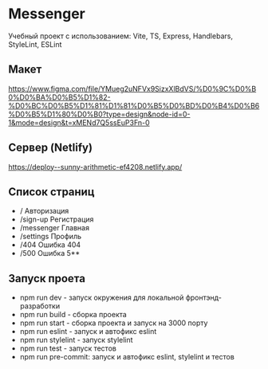 # Messenger

Учебный проект с использованием: Vite, TS, Express, Handlebars, StyleLint, ESLint

## Макет
https://www.figma.com/file/YMueg2uNFVx9SizxXlBdVS/%D0%9C%D0%B0%D0%BA%D0%B5%D1%82-%D0%BC%D0%B5%D1%81%D1%81%D0%B5%D0%BD%D0%B4%D0%B6%D0%B5%D1%80%D0%B0?type=design&node-id=0-1&mode=design&t=xMENd7Q5ssEuP3Fn-0

## Сервер (Netlify)
https://deploy--sunny-arithmetic-ef4208.netlify.app/

## Список страниц
- / Авторизация 
- /sign-up Регистрация 
- /messenger Главная 
- /settings Профиль 
- /404 Ошибка 404 
- /500 Ошибка 5**

## Запуск проета
- npm run dev - запуск окружения для локальной фронтэнд-разработки 
- npm run build - сборка проекта
- npm run start - сборка проекта и запуск на 3000 порту
- npm run eslint - запуск и автофикс eslint
- npm run stylelint - запуск stylelint
- npm run test - запуск тестов
- npm run pre-commit: запуск и автофикс eslint, stylelint и тестов

